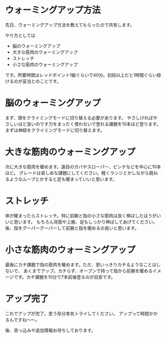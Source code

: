 # ウォーミングアップ方法
先日、ウォーミングアップ方法を教えてもらったので共有します。

やり方としては
* 脳のウォーミングアップ
* 大きな筋肉のウォーミングアップ
* ストレッチ
* 小さな筋肉のウォーミングアップ

です。所要時間はレッドポイント1級ぐらいで40分。初段以上だと1時間ぐらい掛けるのが妥当とのことです。

# 脳のウォーミングアップ
まず、頭をクライミングモードに切り替える必要があります。
やさしければやさしいほど良いのです力をまったく使わないで登れる課題を10本ほど登ります。
まずは神経をクライミングモードに切り替えます。

# 大きな筋肉のウォーミングアップ
次に大きな筋肉を暖めます。遠目のガバやスローパー、ピンチなどを中心に10本ほど。
グレードは易しめな課題にしてください。軽くランジとかしながら跳ねるようなムーブとかすると足も暖まっていいと思います。

# ストレッチ
体が暖まったらストレッチ。特に前腕と指の小さな筋肉は良く伸ばしたほうがいいと思います。
もちろん背筋や上腕、足もしっかり伸ばしてあげてください。後、指をグーパーグーパーして前腕と指を暖めるの良いと思います。

# 小さな筋肉のウォーミングアップ
最後にカチ課題で指の筋肉を暖めます。ただ、思いっきりカチるようなことはしないで、
あくまでアップ。カチらず、オープンで持って指から前腕を暖めるイメージです。カチ課題を10分で7本前後登るのが目安です。

# アップ完了
これでアップが完了。思う存分本気トライしてください。
アップって時間かかるんですね～～。

後、突っ込みや追加情報お待ちしております。
